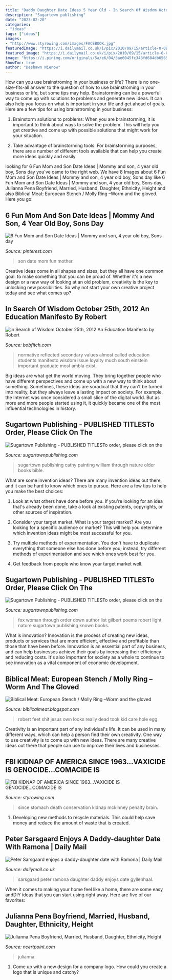 ```yaml
---
title: "Daddy Daughter Date Ideas 5 Year Old - In Search Of Wisdom October 25th, 2012 An Education Manifesto By Robert"
description: "Sugartown publishing"
date: "2023-02-20"
categories:
- "ideas"
tags: ["ideas"]
images:
- "http://www.styrowing.com/images/FACEBOOK.jpg"
featuredImage: "https://i.dailymail.co.uk/i/pix/2010/09/15/article-0-0B314423000005DC-35_468x720.jpg"
featured_image: "https://i.dailymail.co.uk/i/pix/2010/09/15/article-0-0B314423000005DC-35_468x720.jpg"
image: "https://i.pinimg.com/originals/5a/e6/04/5ae6045fc343fd684db656591f38860e.png"
ShowToc: true
author: "Deshawn Nienow"
---
```



How can you use brainstroming in your business or life?
There is no one-size-fits-all answer to the question of how to use brainstroming in your business or life, but some tips may help. Brainstorming can be a powerful way to come up with solutions to problems and generate new ideas. It can also help you focus on what is important in your life and get ahead of goals. Here are a few tips for using brainstroming in your business: 
1. Brainstorm solutions to problems: When you are brainstorming, it is important to think about ways to solve the problem. This will help you get creative and come up with possible solutions that might work for your situation. 

2. Take advantage of brainstorming tools: For brainstorming purposes, there are a number of different tools available that can help you create more ideas quickly and easily.

	

		
looking for 6 Fun Mom and Son Date Ideas | Mommy and son, 4 year old boy, Sons day you've came to the right web. We have 8 Images about 6 Fun Mom and Son Date Ideas | Mommy and son, 4 year old boy, Sons day like 6 Fun Mom and Son Date Ideas | Mommy and son, 4 year old boy, Sons day, Julianna Pena Boyfriend, Married, Husband, Daughter, Ethnicity, Height and also Biblical Meat: European Stench / Molly Ring –Worm and the gloved. Here you go:
		
    
## 6 Fun Mom And Son Date Ideas | Mommy And Son, 4 Year Old Boy, Sons Day

<img loading=lazy src="https://i.pinimg.com/originals/5a/e6/04/5ae6045fc343fd684db656591f38860e.png" onerror="this.onerror=null;this.src='https://tse2.mm.bing.net/th?id=OIP.6bhDNRkJcXHQaxZRQFoYMgHaPj&amp;pid=15.1';" alt="6 Fun Mom and Son Date Ideas | Mommy and son, 4 year old boy, Sons day">

_Source: pinterest.com_

>son date mom fun mother. 

	

Creative ideas come in all shapes and sizes, but they all have one common goal: to make something that you can be proud of. Whether it's a new design or a new way of looking at an old problem, creativity is the key to unlocking new possibilities. So why not start your own creative project today and see what comes up?

    
## In Search Of Wisdom October 25th, 2012 An Education Manifesto By Robert

<img loading=lazy src="http://www.bobfitch.com/in_Search_of_Wisdom/An_Education_Manifesto_files/droppedImage_2.png" onerror="this.onerror=null;this.src='https://tse1.mm.bing.net/th?id=OIP.WFws-cb2Xw5LnIJ_AVr1KgAAAA&amp;pid=15.1';" alt="in Search of Wisdom October 25th, 2012 An Education Manifesto by Robert">

_Source: bobfitch.com_

>normative reflected secondary values almost called education students manifesto wisdom issue loyalty much south einstein important graduate most ambla exist. 

	

Big ideas are what get the world moving. They bring together people who have different perspectives and come up with a new way to think about something. Sometimes, these ideas are soradical that they can't be turned into reality, but they always leave a lasting impact on society. For example, the Internet was once considered a small slice of the digital world. But as more and more people started using it, it quickly became one of the most influential technologies in history.

    
## Sugartown Publishing - PUBLISHED TITLESTo Order, Please Click On The

<img loading=lazy src="http://sugartownpublishing.com/yahoo_site_admin/assets/images/Cathy_Dana.89183937_std.jpg" onerror="this.onerror=null;this.src='https://tse3.mm.bing.net/th?id=OIP.Ko6pUhj566lV2504nex6ZQAAAA&amp;pid=15.1';" alt="Sugartown Publishing - PUBLISHED TITLESTo order, please click on the">

_Source: sugartownpublishing.com_

>sugartown publishing cathy painting william through nature older books bible. 

	

What are some invention ideas?
There are many invention ideas out there, and it can be hard to know which ones to pursue. Here are a few tips to help you make the best choices:
1. Look at what others have done before you. If you're looking for an idea that's already been done, take a look at existing patents, copyrights, or other sources of inspiration.

2. Consider your target market. What is your target market? Are you looking for a specific audience or market? This will help you determine which invention ideas might be most successful for you.

3. Try multiple methods of experimentation. You don't have to duplicate everything that someone else has done before you; instead, try different methods of experimentation and see which ones work best for you.

4. Get feedback from people who know your target market well.

    
## Sugartown Publishing - PUBLISHED TITLESTo Order, Please Click On The

<img loading=lazy src="http://sugartownpublishing.com/yahoo_site_admin/assets/images/Fox_Woman_medium.244122234_std.jfif" onerror="this.onerror=null;this.src='https://tse2.mm.bing.net/th?id=OIP.0ALNujvVkpEGgLnq_6JoqQAAAA&amp;pid=15.1';" alt="Sugartown Publishing - PUBLISHED TITLESTo order, please click on the">

_Source: sugartownpublishing.com_

>fox woman through order down author list gilbert poems robert light nature sugartown publishing known books. 

	

What is innovation?
Innovation is the process of creating new ideas, products or services that are more efficient, effective and profitable than those that have been before. Innovation is an essential part of any business, and can help businesses achieve their goals by increasing their efficiency and reducing costs. It's also important for society as a whole to continue to see innovation as a vital component of economic development.

    
## Biblical Meat: European Stench / Molly Ring –Worm And The Gloved

<img loading=lazy src="https://3.bp.blogspot.com/-7vL_pL1pgww/VJQKixU9KII/AAAAAAAAC8o/AMAdpir1oOs/s1600/868.JPG" onerror="this.onerror=null;this.src='https://tse1.mm.bing.net/th?id=OIP.C179Wl29QMWEsklq_93r2wHaJ4&amp;pid=15.1';" alt="Biblical Meat: European Stench / Molly Ring –Worm and the gloved">

_Source: biblicalmeat.blogspot.com_

>robert feet shit jesus own looks really dead took kid care hole egg. 

	

Creativity is an important part of any individual's life. It can be used in many different ways, which can help a person find their own creativity. One way to use creativity is to come up with new ideas. There are many creative ideas out there that people can use to improve their lives and businesses.

    
## FBI KIDNAP OF AMERICA SINCE 1963...VAXICIDE IS GENOCIDE...COMACIDE IS

<img loading=lazy src="http://www.styrowing.com/images/FACEBOOK.jpg" onerror="this.onerror=null;this.src='https://tse4.mm.bing.net/th?id=OIP.A97GTBeXDTHuApoWsOmQvAHaBq&amp;pid=15.1';" alt="FBI KIDNAP OF AMERICA SINCE 1963...VAXICIDE IS GENOCIDE...COMACIDE IS">

_Source: styrowing.com_

>since stomach death conservation kidnap mckinney penalty brain. 

	

1. Developing new methods to recycle materials. This could help save money and reduce the amount of waste that is created.

    
## Peter Sarsgaard Enjoys A Daddy-daughter Date With Ramona | Daily Mail

<img loading=lazy src="https://i.dailymail.co.uk/i/pix/2010/09/15/article-0-0B314423000005DC-35_468x720.jpg" onerror="this.onerror=null;this.src='https://tse2.mm.bing.net/th?id=OIP.bXggD-hWp2DC4I4mVtzzrgAAAA&amp;pid=15.1';" alt="Peter Sarsgaard enjoys a daddy-daughter date with Ramona | Daily Mail">

_Source: dailymail.co.uk_

>sarsgaard peter ramona daughter daddy enjoys date gyllenhaal. 

	

When it comes to making your home feel like a home, there are some easy andDIY ideas that you can start using right away. Here are five of our favorites: 

    
## Julianna Pena Boyfriend, Married, Husband, Daughter, Ethnicity, Height

<img loading=lazy src="https://lh3.googleusercontent.com/-bHuqCrVNnOo/YDkru5AUbvI/AAAAAAAABlY/3iob1w7ZWQQJIy94ESZgJOgKabxQrjYWACLcBGAsYHQ/w1200-h630-p-k-no-nu/image.png" onerror="this.onerror=null;this.src='https://tse3.mm.bing.net/th?id=OIP.82VdIMdNIhI0MaHxWKHzXwAAAA&amp;pid=15.1';" alt="Julianna Pena Boyfriend, Married, Husband, Daughter, Ethnicity, Height">

_Source: ncertpoint.com_

>julianna. 

	

1. Come up with a new design for a company logo. How could you create a logo that is unique and catchy?

